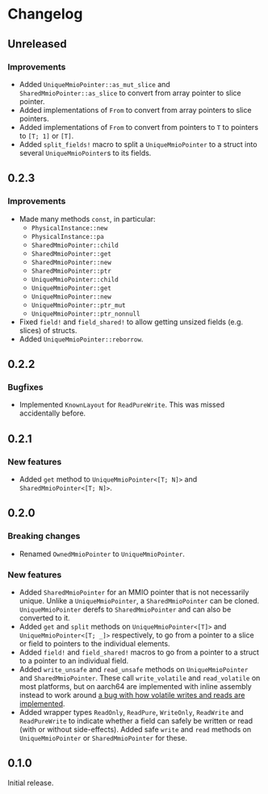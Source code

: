 # Changelog

## Unreleased

### Improvements

- Added `UniqueMmioPointer::as_mut_slice` and `SharedMmioPointer::as_slice` to convert from array
  pointer to slice pointer.
- Added implementations of `From` to convert from array pointers to slice pointers.
- Added implementations of `From` to convert from pointers to `T` to pointers to `[T; 1]` or `[T]`.
- Added `split_fields!` macro to split a `UniqueMmioPointer` to a struct into several
  `UniqueMmioPointer`s to its fields.

## 0.2.3

### Improvements

- Made many methods `const`, in particular:
  - `PhysicalInstance::new`
  - `PhysicalInstance::pa`
  - `SharedMmioPointer::child`
  - `SharedMmioPointer::get`
  - `SharedMmioPointer::new`
  - `SharedMmioPointer::ptr`
  - `UniqueMmioPointer::child`
  - `UniqueMmioPointer::get`
  - `UniqueMmioPointer::new`
  - `UniqueMmioPointer::ptr_mut`
  - `UniqueMmioPointer::ptr_nonnull`
- Fixed `field!` and `field_shared!` to allow getting unsized fields (e.g. slices) of structs.
- Added `UniqueMmioPointer::reborrow`.

## 0.2.2

### Bugfixes

- Implemented `KnownLayout` for `ReadPureWrite`. This was missed accidentally before.

## 0.2.1

### New features

- Added `get` method to `UniqueMmioPointer<[T; N]>` and `SharedMmioPointer<[T; N]>`.

## 0.2.0

### Breaking changes

- Renamed `OwnedMmioPointer` to `UniqueMmioPointer`.

### New features

- Added `SharedMmioPointer` for an MMIO pointer that is not necessarily unique. Unlike a
  `UniqueMmioPointer`, a `SharedMmioPointer` can be cloned. `UniqueMmioPointer` derefs to
  `SharedMmioPointer` and can also be converted to it.
- Added `get` and `split` methods on `UniqueMmioPointer<[T]>` and `UniqueMmioPointer<[T; _]>`
  respectively, to go from a pointer to a slice or field to pointers to the individual elements.
- Added `field!` and `field_shared!` macros to go from a pointer to a struct to a pointer to an
  individual field.
- Added `write_unsafe` and `read_unsafe` methods on `UniqueMmioPointer` and `SharedMmioPointer`.
  These call `write_volatile` and `read_volatile` on most platforms, but on aarch64 are implemented
  with inline assembly instead to work around
  [a bug with how volatile writes and reads are implemented](https://github.com/rust-lang/rust/issues/131894).
- Added wrapper types `ReadOnly`, `ReadPure`, `WriteOnly`, `ReadWrite` and `ReadPureWrite` to
  indicate whether a field can safely be written or read (with or without side-effects). Added safe
  `write` and `read` methods on `UniqueMmioPointer` or `SharedMmioPointer` for these.

## 0.1.0

Initial release.
